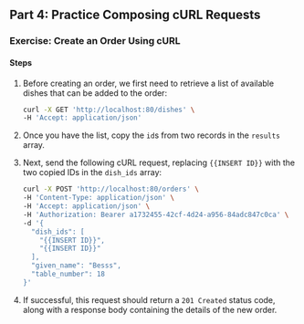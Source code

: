 ## Part 4: Practice Composing cURL Requests

### Exercise: Create an Order Using cURL

#### Steps

1. Before creating an order, we first need to retrieve a list of available dishes that can be added to the order:

   ```bash
   curl -X GET 'http://localhost:80/dishes' \
   -H 'Accept: application/json'
   ```

2. Once you have the list, copy the `id`s from two records in the `results` array.

3. Next, send the following cURL request, replacing `{{INSERT ID}}` with the two copied IDs in the `dish_ids` array:

   ```bash
   curl -X POST 'http://localhost:80/orders' \
   -H 'Content-Type: application/json' \
   -H 'Accept: application/json' \
   -H 'Authorization: Bearer a1732455-42cf-4d24-a956-84adc847c0ca' \
   -d '{
     "dish_ids": [
       "{{INSERT ID}}",
       "{{INSERT ID}}"
     ],
     "given_name": "Besss",
     "table_number": 18
   }'
   ```

4. If successful, this request should return a `201 Created` status code, along with a response body containing the details of the new order.
